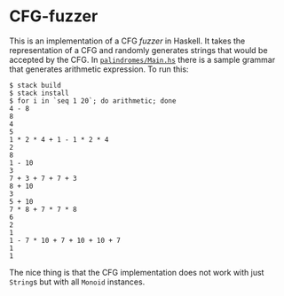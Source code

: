 # CFG-fuzzer

This is an implementation of a CFG _fuzzer_ in Haskell. It takes the
representation of a CFG and randomly generates strings that would be accepted by
the CFG. In [`palindromes/Main.hs`][palindromes] there is a sample grammar that generates arithmetic expression. To run this:

```
$ stack build
$ stack install
$ for i in `seq 1 20`; do arithmetic; done
4 - 8
8
4
5
1 * 2 * 4 + 1 - 1 * 2 * 4
2
8
1 - 10
3
7 + 3 + 7 + 7 + 3
8 + 10
3
5 + 10
7 * 8 + 7 * 7 * 8
6
2
1
1 - 7 * 10 + 7 + 10 + 10 + 7
1
1
```

The nice thing is that the CFG implementation does not work with just `String`s but with all `Monoid` instances.

[palindromes]: https://github.com/ayberkt/CFG-fuzzer/blob/master/palindromes/Main.hs
